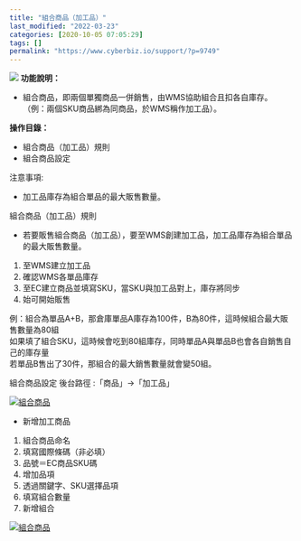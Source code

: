 ```yaml
---
title: "組合商品（加工品）"
last_modified: "2022-03-23"
categories: [2020-10-05 07:05:29]
tags: []
permalink: "https://www.cyberbiz.io/support/?p=9749"
---
```


![](https://www.cyberbiz.io/support/wp-content/uploads/高手、企業版.png) **功能說明：**  

* 組合商品，即兩個單獨商品一併銷售，由WMS協助組合且扣各自庫存。  
（例：兩個SKU商品綁為同商品，於WMS稱作加工品）。

**操作目錄：**

* 組合商品（加工品）規則
* 組合商品設定

注意事項:  

* 加工品庫存為組合單品的最大販售數量。

組合商品（加工品）規則

* 若要販售組合商品（加工品），要至WMS創建加工品，加工品庫存為組合單品的最大販售數量。  


1. 至WMS建立加工品
2. 確認WMS各單品庫存
3. 至EC建立商品並填寫SKU，當SKU與加工品對上，庫存將同步
4. 始可開始販售

例：組合為單品A+B，那倉庫單品A庫存為100件，B為80件，這時候組合最大販售數量為80組  
如果填了組合SKU，這時候會吃到80組庫存，同時單品A與單品B也會各自銷售自己的庫存量  
若單品B售出了30件，那組合的最大銷售數量就會變50組。

組合商品設定 後台路徑 :「商品」→「加工品」  

[![組合商品](https://www.cyberbiz.io/support/wp-content/uploads/組合商品1.png)](https://www.cyberbiz.io/support/wp-content/uploads/組合商品1.png)



* 新增加工商品  


1. 組合商品命名
2. 填寫國際條碼（非必填）
3. 品號＝EC商品SKU碼
4. 增加品項
5. 透過關鍵字、SKU選擇品項
6. 填寫組合數量
7. 新增組合

[![組合商品](https://www.cyberbiz.io/support/wp-content/uploads/組合商品2.png)](https://www.cyberbiz.io/support/wp-content/uploads/組合商品2.png)



